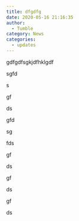 ```yaml
---
title: dfgdfg
date: 2020-05-16 21:16:35
author:
  - Tumble
category: News
categories:
  - updates
---
```

gdfgdfsgkjdfhklgdf

sgfd

s

gf

ds

gfd

sg

fds

gf

ds

gf

ds

gf

ds